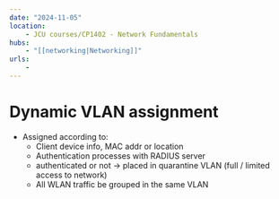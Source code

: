 ```yaml
---
date: "2024-11-05"
location: 
    - JCU courses/CP1402 - Network Fundamentals
hubs: 
    - "[[networking|Networking]]"
urls:
    - 
---
```


# Dynamic VLAN assignment
+ Assigned according to:
    + Client device info, MAC addr or location
    + Authentication processes with RADIUS server
    + authenticated or not -> placed in quarantine VLAN (full / limited access to network)
    + All WLAN traffic be grouped in the same VLAN
